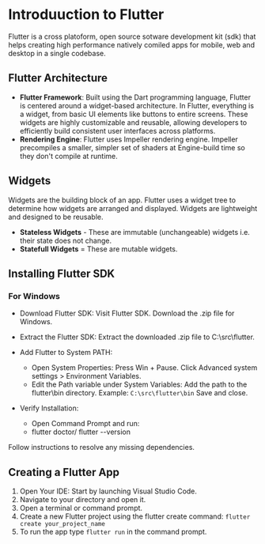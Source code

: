 # Introduuction to Flutter

Flutter is a cross platoform, open source sotware development kit (sdk) that helps creating high performance natively comiled apps for mobile, web and desktop in a single codebase.

## Flutter Architecture 

  - **Flutter Framework**: Built using the Dart programming language, Flutter is centered around a widget-based architecture. In Flutter, everything is a widget, from basic UI elements like buttons to entire screens. These widgets are highly customizable and reusable, allowing developers to efficiently build consistent user interfaces across platforms.
  - **Rendering Engine**: Flutter uses Impeller rendering engine. Impeller precompiles a smaller, simpler set of shaders at Engine-build time so they don't compile at runtime.

## Widgets

Widgets are the building block of an app. Flutter uses a widget tree to determine how widgets are arranged and displayed. Widgets are lightweight and designed to be reusable.

  - **Stateless Widgets** - These are immutable (unchangeable) widgets i.e. their state does not change.
  - **Statefull Widgets** = These are mutable widgets.

## Installing Flutter SDK
  ### For Windows

   - Download Flutter SDK:
      Visit Flutter SDK.
      Download the .zip file for Windows.
   
  - Extract the Flutter SDK:
      Extract the downloaded .zip file to C:\src\flutter.

  - Add Flutter to System PATH:
      - Open System Properties:
        Press Win + Pause.
        Click Advanced system settings > Environment Variables.
      - Edit the Path variable under System Variables:
        Add the path to the flutter\bin directory. Example:
            `C:\src\flutter\bin`
        Save and close.
  
  - Verify Installation:
      - Open Command Prompt and run:
      - flutter doctor/ flutter --version

Follow instructions to resolve any missing dependencies.

## Creating a Flutter App

  1. Open Your IDE: Start by launching Visual Studio Code.
  2. Navigate to your directory and open it.
  3. Open a terminal or command prompt.
  4. Create a new Flutter project using the flutter create command:
      `flutter create your_project_name`
  5. To run the app type `flutter run` in the command prompt.
